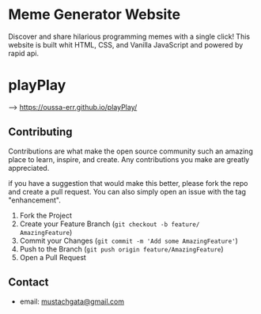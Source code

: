 # Meme Generator Website

Discover and share hilarious programming memes with a single click! This website is built whit HTML, CSS, and Vanilla JavaScript and powered by rapid api.

# playPlay

--> https://oussa-err.github.io/playPlay/

## Contributing

Contributions are what make the open source community such an amazing place to learn, inspire, and create. Any contributions you make are greatly appreciated.


if you have a suggestion that would make this better, please fork the repo and create a pull request. You can also simply open an issue with the tag "enhancement".

1. Fork the Project
2. Create your Feature Branch (`git checkout -b feature/        AmazingFeature`)
3. Commit your Changes (`git commit -m 'Add some AmazingFeature'`)
4. Push to the Branch (`git push origin feature/AmazingFeature`)
5. Open a Pull Request

## Contact

- email:    mustachgata@gmail.com
